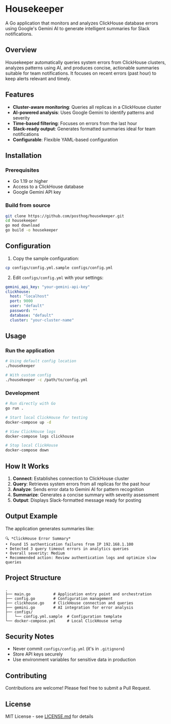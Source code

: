 # Housekeeper

A Go application that monitors and analyzes ClickHouse database errors using Google's Gemini AI to generate intelligent summaries for Slack notifications.

## Overview

Housekeeper automatically queries system errors from ClickHouse clusters, analyzes patterns using AI, and produces concise, actionable summaries suitable for team notifications. It focuses on recent errors (past hour) to keep alerts relevant and timely.

## Features

- **Cluster-aware monitoring**: Queries all replicas in a ClickHouse cluster
- **AI-powered analysis**: Uses Google Gemini to identify patterns and severity
- **Time-based filtering**: Focuses on errors from the last hour
- **Slack-ready output**: Generates formatted summaries ideal for team notifications
- **Configurable**: Flexible YAML-based configuration

## Installation

### Prerequisites

- Go 1.19 or higher
- Access to a ClickHouse database
- Google Gemini API key

### Build from source

```bash
git clone https://github.com/posthog/housekeeper.git
cd housekeeper
go mod download
go build -o housekeeper
```

## Configuration

1. Copy the sample configuration:
```bash
cp configs/config.yml.sample configs/config.yml
```

2. Edit `configs/config.yml` with your settings:
```yaml
gemini_api_key: "your-gemini-api-key"
clickhouse:
  host: "localhost"
  port: 9000
  user: "default"
  password: ""
  database: "default"
  cluster: "your-cluster-name"
```

## Usage

### Run the application

```bash
# Using default config location
./housekeeper

# With custom config
./housekeeper -c /path/to/config.yml
```

### Development

```bash
# Run directly with Go
go run .

# Start local ClickHouse for testing
docker-compose up -d

# View ClickHouse logs
docker-compose logs clickhouse

# Stop local ClickHouse
docker-compose down
```

## How It Works

1. **Connect**: Establishes connection to ClickHouse cluster
2. **Query**: Retrieves system errors from all replicas for the past hour
3. **Analyze**: Sends error data to Gemini AI for pattern recognition
4. **Summarize**: Generates a concise summary with severity assessment
5. **Output**: Displays Slack-formatted message ready for posting

## Output Example

The application generates summaries like:

```
🔍 *ClickHouse Error Summary*
• Found 15 authentication failures from IP 192.168.1.100
• Detected 3 query timeout errors in analytics queries
• Overall severity: Medium
• Recommended action: Review authentication logs and optimize slow queries
```

## Project Structure

```
.
├── main.go          # Application entry point and orchestration
├── config.go        # Configuration management
├── clickhouse.go    # ClickHouse connection and queries
├── gemini.go        # AI integration for error analysis
├── configs/
│   └── config.yml.sample  # Configuration template
└── docker-compose.yml     # Local ClickHouse setup
```

## Security Notes

- Never commit `configs/config.yml` (it's in `.gitignore`)
- Store API keys securely
- Use environment variables for sensitive data in production

## Contributing

Contributions are welcome! Please feel free to submit a Pull Request.

## License

MIT License - see [LICENSE.md](LICENSE.md) for details
